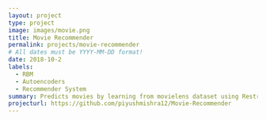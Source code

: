 ```yaml
---
layout: project
type: project
image: images/movie.png
title: Movie Recommender
permalink: projects/movie-recommender
# All dates must be YYYY-MM-DD format!
date: 2018-10-2
labels:
  - RBM
  - Autoencoders
  - Recommender System
summary: Predicts movies by learning from movielens dataset using Restricted Boltzmann machines and Autoencoders
projecturl: https://github.com/piyushmishra12/Movie-Recommender
---
```

